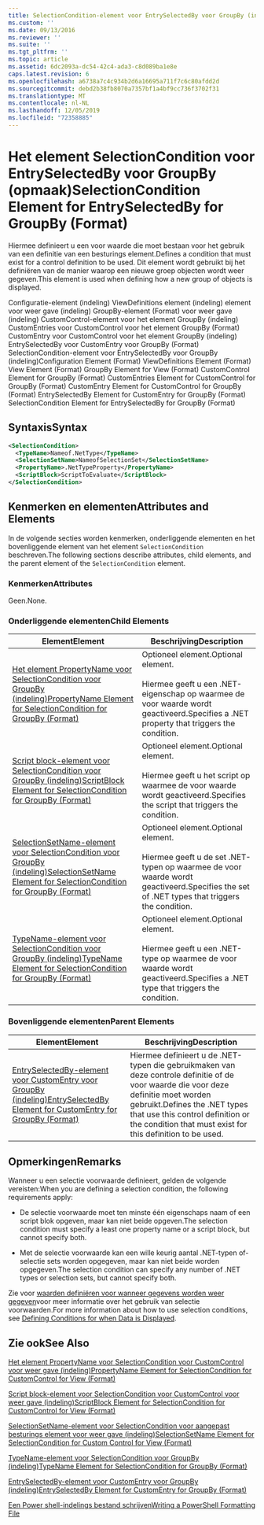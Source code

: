 ```yaml
---
title: SelectionCondition-element voor EntrySelectedBy voor GroupBy (indeling) | Microsoft Docs
ms.custom: ''
ms.date: 09/13/2016
ms.reviewer: ''
ms.suite: ''
ms.tgt_pltfrm: ''
ms.topic: article
ms.assetid: 6dc2093a-dc54-42c4-ada3-c8d089ba1e8e
caps.latest.revision: 6
ms.openlocfilehash: a6738a7c4c934b2d6a16695a711f7c6c80afdd2d
ms.sourcegitcommit: debd2b38fb8070a7357bf1a4bf9cc736f3702f31
ms.translationtype: MT
ms.contentlocale: nl-NL
ms.lasthandoff: 12/05/2019
ms.locfileid: "72358885"
---
```

# <a name="selectioncondition-element-for-entryselectedby-for-groupby-format"></a><span data-ttu-id="718b3-102">Het element SelectionCondition voor EntrySelectedBy voor GroupBy (opmaak)</span><span class="sxs-lookup"><span data-stu-id="718b3-102">SelectionCondition Element for EntrySelectedBy for GroupBy (Format)</span></span>

<span data-ttu-id="718b3-103">Hiermee definieert u een voor waarde die moet bestaan voor het gebruik van een definitie van een besturings element.</span><span class="sxs-lookup"><span data-stu-id="718b3-103">Defines a condition that must exist for a control definition to be used.</span></span> <span data-ttu-id="718b3-104">Dit element wordt gebruikt bij het definiëren van de manier waarop een nieuwe groep objecten wordt weer gegeven.</span><span class="sxs-lookup"><span data-stu-id="718b3-104">This element is used when defining how a new group of objects is displayed.</span></span>

<span data-ttu-id="718b3-105">Configuratie-element (indeling) ViewDefinitions element (indeling) element voor weer gave (indeling) GroupBy-element (Format) voor weer gave (indeling) CustomControl-element voor het element GroupBy (indeling) CustomEntries voor CustomControl voor het element GroupBy (Format) CustomEntry voor CustomControl voor het element GroupBy (indeling) EntrySelectedBy voor CustomEntry voor GroupBy (Format) SelectionCondition-element voor EntrySelectedBy voor GroupBy (indeling)</span><span class="sxs-lookup"><span data-stu-id="718b3-105">Configuration Element (Format) ViewDefinitions Element (Format) View Element (Format) GroupBy Element for View (Format) CustomControl Element for GroupBy (Format) CustomEntries Element for CustomControl for GroupBy (Format) CustomEntry Element for CustomControl for GroupBy (Format) EntrySelectedBy Element for CustomEntry for GroupBy (Format) SelectionCondition Element for EntrySelectedBy for GroupBy (Format)</span></span>

## <a name="syntax"></a><span data-ttu-id="718b3-106">Syntaxis</span><span class="sxs-lookup"><span data-stu-id="718b3-106">Syntax</span></span>

```xml
<SelectionCondition>
  <TypeName>Nameof.NetType</TypeName>
  <SelectionSetName>NameofSelectionSet</SelectionSetName>
  <PropertyName>.NetTypeProperty</PropertyName>
  <ScriptBlock>ScriptToEvaluate</ScriptBlock>
</SelectionCondition>
```

## <a name="attributes-and-elements"></a><span data-ttu-id="718b3-107">Kenmerken en elementen</span><span class="sxs-lookup"><span data-stu-id="718b3-107">Attributes and Elements</span></span>

<span data-ttu-id="718b3-108">In de volgende secties worden kenmerken, onderliggende elementen en het bovenliggende element van het element `SelectionCondition` beschreven.</span><span class="sxs-lookup"><span data-stu-id="718b3-108">The following sections describe attributes, child elements, and the parent element of the `SelectionCondition` element.</span></span>

### <a name="attributes"></a><span data-ttu-id="718b3-109">Kenmerken</span><span class="sxs-lookup"><span data-stu-id="718b3-109">Attributes</span></span>

<span data-ttu-id="718b3-110">Geen.</span><span class="sxs-lookup"><span data-stu-id="718b3-110">None.</span></span>

### <a name="child-elements"></a><span data-ttu-id="718b3-111">Onderliggende elementen</span><span class="sxs-lookup"><span data-stu-id="718b3-111">Child Elements</span></span>

|<span data-ttu-id="718b3-112">Element</span><span class="sxs-lookup"><span data-stu-id="718b3-112">Element</span></span>|<span data-ttu-id="718b3-113">Beschrijving</span><span class="sxs-lookup"><span data-stu-id="718b3-113">Description</span></span>|
|-------------|-----------------|
|[<span data-ttu-id="718b3-114">Het element PropertyName voor SelectionCondition voor GroupBy (indeling)</span><span class="sxs-lookup"><span data-stu-id="718b3-114">PropertyName Element for SelectionCondition for GroupBy (Format)</span></span>](./propertyname-element-for-selectioncondition-for-groupby-format.md)|<span data-ttu-id="718b3-115">Optioneel element.</span><span class="sxs-lookup"><span data-stu-id="718b3-115">Optional element.</span></span><br /><br /> <span data-ttu-id="718b3-116">Hiermee geeft u een .NET-eigenschap op waarmee de voor waarde wordt geactiveerd.</span><span class="sxs-lookup"><span data-stu-id="718b3-116">Specifies a .NET property that triggers the condition.</span></span>|
|[<span data-ttu-id="718b3-117">Script block-element voor SelectionCondition voor GroupBy (indeling)</span><span class="sxs-lookup"><span data-stu-id="718b3-117">ScriptBlock Element for SelectionCondition for GroupBy (Format)</span></span>](./scriptblock-element-for-selectioncondition-for-entryselectedby-for-groupby-format.md)|<span data-ttu-id="718b3-118">Optioneel element.</span><span class="sxs-lookup"><span data-stu-id="718b3-118">Optional element.</span></span><br /><br /> <span data-ttu-id="718b3-119">Hiermee geeft u het script op waarmee de voor waarde wordt geactiveerd.</span><span class="sxs-lookup"><span data-stu-id="718b3-119">Specifies the script that triggers the condition.</span></span>|
|[<span data-ttu-id="718b3-120">SelectionSetName-element voor SelectionCondition voor GroupBy (indeling)</span><span class="sxs-lookup"><span data-stu-id="718b3-120">SelectionSetName Element for SelectionCondition for GroupBy (Format)</span></span>](./selectionsetname-element-for-selectioncondition-for-groupby-format.md)|<span data-ttu-id="718b3-121">Optioneel element.</span><span class="sxs-lookup"><span data-stu-id="718b3-121">Optional element.</span></span><br /><br /> <span data-ttu-id="718b3-122">Hiermee geeft u de set .NET-typen op waarmee de voor waarde wordt geactiveerd.</span><span class="sxs-lookup"><span data-stu-id="718b3-122">Specifies the set of .NET types that triggers the condition.</span></span>|
|[<span data-ttu-id="718b3-123">TypeName-element voor SelectionCondition voor GroupBy (indeling)</span><span class="sxs-lookup"><span data-stu-id="718b3-123">TypeName Element for SelectionCondition for GroupBy  (Format)</span></span>](./typename-element-for-selectioncondition-for-groupby-format.md)|<span data-ttu-id="718b3-124">Optioneel element.</span><span class="sxs-lookup"><span data-stu-id="718b3-124">Optional element.</span></span><br /><br /> <span data-ttu-id="718b3-125">Hiermee geeft u een .NET-type op waarmee de voor waarde wordt geactiveerd.</span><span class="sxs-lookup"><span data-stu-id="718b3-125">Specifies a .NET type that triggers the condition.</span></span>|

### <a name="parent-elements"></a><span data-ttu-id="718b3-126">Bovenliggende elementen</span><span class="sxs-lookup"><span data-stu-id="718b3-126">Parent Elements</span></span>

|<span data-ttu-id="718b3-127">Element</span><span class="sxs-lookup"><span data-stu-id="718b3-127">Element</span></span>|<span data-ttu-id="718b3-128">Beschrijving</span><span class="sxs-lookup"><span data-stu-id="718b3-128">Description</span></span>|
|-------------|-----------------|
|[<span data-ttu-id="718b3-129">EntrySelectedBy-element voor CustomEntry voor GroupBy (indeling)</span><span class="sxs-lookup"><span data-stu-id="718b3-129">EntrySelectedBy Element for CustomEntry for GroupBy (Format)</span></span>](./entryselectedby-element-for-customentry-for-groupby-format.md)|<span data-ttu-id="718b3-130">Hiermee definieert u de .NET-typen die gebruikmaken van deze controle definitie of de voor waarde die voor deze definitie moet worden gebruikt.</span><span class="sxs-lookup"><span data-stu-id="718b3-130">Defines the .NET types that use this control definition or the condition that must exist for this definition to be used.</span></span>|

## <a name="remarks"></a><span data-ttu-id="718b3-131">Opmerkingen</span><span class="sxs-lookup"><span data-stu-id="718b3-131">Remarks</span></span>

<span data-ttu-id="718b3-132">Wanneer u een selectie voorwaarde definieert, gelden de volgende vereisten:</span><span class="sxs-lookup"><span data-stu-id="718b3-132">When you are defining a selection condition, the following requirements apply:</span></span>

- <span data-ttu-id="718b3-133">De selectie voorwaarde moet ten minste één eigenschaps naam of een script blok opgeven, maar kan niet beide opgeven.</span><span class="sxs-lookup"><span data-stu-id="718b3-133">The selection condition must specify a least one property name or a script block, but cannot specify both.</span></span>

- <span data-ttu-id="718b3-134">Met de selectie voorwaarde kan een wille keurig aantal .NET-typen of-selectie sets worden opgegeven, maar kan niet beide worden opgegeven.</span><span class="sxs-lookup"><span data-stu-id="718b3-134">The selection condition can specify any number of .NET types or selection sets, but cannot specify both.</span></span>

<span data-ttu-id="718b3-135">Zie voor [waarden definiëren voor wanneer gegevens worden weer gegeven](./defining-conditions-for-displaying-data.md)voor meer informatie over het gebruik van selectie voorwaarden.</span><span class="sxs-lookup"><span data-stu-id="718b3-135">For more information about how to use selection conditions, see [Defining Conditions for when Data is Displayed](./defining-conditions-for-displaying-data.md).</span></span>

## <a name="see-also"></a><span data-ttu-id="718b3-136">Zie ook</span><span class="sxs-lookup"><span data-stu-id="718b3-136">See Also</span></span>

[<span data-ttu-id="718b3-137">Het element PropertyName voor SelectionCondition voor CustomControl voor weer gave (indeling)</span><span class="sxs-lookup"><span data-stu-id="718b3-137">PropertyName Element for SelectionCondition for CustomControl for View (Format)</span></span>](./propertyname-element-for-selectioncondition-for-customcontrol-for-view-format.md)

[<span data-ttu-id="718b3-138">Script block-element voor SelectionCondition voor CustomControl voor weer gave (indeling)</span><span class="sxs-lookup"><span data-stu-id="718b3-138">ScriptBlock Element for SelectionCondition for CustomControl for View (Format)</span></span>](./scriptblock-element-for-selectioncondition-for-customcontrol-for-view-format.md)

[<span data-ttu-id="718b3-139">SelectionSetName-element voor SelectionCondition voor aangepast besturings element voor weer gave (indeling)</span><span class="sxs-lookup"><span data-stu-id="718b3-139">SelectionSetName Element for SelectionCondition for Custom Control for View (Format)</span></span>](./selectionsetname-element-for-selectioncondition-for-customcontrol-for-view-format.md)

[<span data-ttu-id="718b3-140">TypeName-element voor SelectionCondition voor GroupBy (indeling)</span><span class="sxs-lookup"><span data-stu-id="718b3-140">TypeName Element for SelectionCondition for GroupBy  (Format)</span></span>](./typename-element-for-selectioncondition-for-groupby-format.md)

[<span data-ttu-id="718b3-141">EntrySelectedBy-element voor CustomEntry voor GroupBy (indeling)</span><span class="sxs-lookup"><span data-stu-id="718b3-141">EntrySelectedBy Element for CustomEntry for GroupBy (Format)</span></span>](./entryselectedby-element-for-customentry-for-groupby-format.md)

[<span data-ttu-id="718b3-142">Een Power shell-indelings bestand schrijven</span><span class="sxs-lookup"><span data-stu-id="718b3-142">Writing a PowerShell Formatting File</span></span>](./writing-a-powershell-formatting-file.md)
